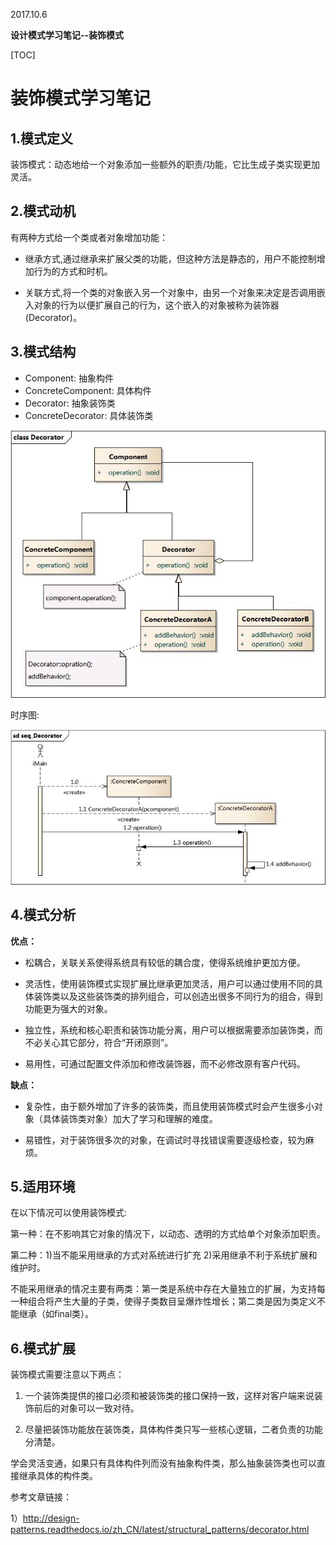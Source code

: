 2017.10.6

**设计模式学习笔记--装饰模式**

[TOC]

# 装饰模式学习笔记

## 1.模式定义

装饰模式：动态地给一个对象添加一些额外的职责/功能，它比生成子类实现更加灵活。

## 2.模式动机

有两种方式给一个类或者对象增加功能：

- 继承方式,通过继承来扩展父类的功能，但这种方法是静态的，用户不能控制增加行为的方式和时机。

- 关联方式,将一个类的对象嵌入另一个对象中，由另一个对象来决定是否调用嵌入对象的行为以便扩展自己的行为，这个嵌入的对象被称为装饰器(Decorator)。

## 3.模式结构

- Component: 抽象构件
- ConcreteComponent: 具体构件
- Decorator: 抽象装饰类
- ConcreteDecorator: 具体装饰类

![Decorator](./Res/_static/Decorator.jpg)

时序图:

![seq_Decorator](./Res/_static/seq_Decorator.jpg)

## 4.模式分析

**优点：**

- 松耦合，关联关系使得系统具有较低的耦合度，使得系统维护更加方便。

- 灵活性，使用装饰模式实现扩展比继承更加灵活，用户可以通过使用不同的具体装饰类以及这些装饰类的排列组合，可以创造出很多不同行为的组合，得到功能更为强大的对象。

- 独立性，系统和核心职责和装饰功能分离，用户可以根据需要添加装饰类，而不必关心其它部分，符合“开闭原则”。

- 易用性，可通过配置文件添加和修改装饰器，而不必修改原有客户代码。

**缺点：**

- 复杂性，由于额外增加了许多的装饰类，而且使用装饰模式时会产生很多小对象（具体装饰类对象）加大了学习和理解的难度。

- 易错性，对于装饰很多次的对象，在调试时寻找错误需要逐级检查，较为麻烦。

## 5.适用环境

在以下情况可以使用装饰模式:

第一种：在不影响其它对象的情况下，以动态、透明的方式给单个对象添加职责。

第二种：1)当不能采用继承的方式对系统进行扩充 2)采用继承不利于系统扩展和维护时。

不能采用继承的情况主要有两类：第一类是系统中存在大量独立的扩展，为支持每一种组合将产生大量的子类，使得子类数目呈爆炸性增长；第二类是因为类定义不能继承（如final类）。

## 6.模式扩展

装饰模式需要注意以下两点：

1. 一个装饰类提供的接口必须和被装饰类的接口保持一致，这样对客户端来说装饰前后的对象可以一致对待。

2. 尽量把装饰功能放在装饰类，具体构件类只写一些核心逻辑，二者负责的功能分清楚。

学会灵活变通，如果只有具体构件列而没有抽象构件类，那么抽象装饰类也可以直接继承具体的构件类。

参考文章链接：

1）http://design-patterns.readthedocs.io/zh_CN/latest/structural_patterns/decorator.html